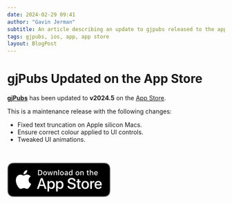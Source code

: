 ```yaml
---
date: 2024-02-29 09:41
author: "Gavin Jerman"
subtitle: An article describing an update to gjpubs released to the app store.
tags: gjpubs, ios, app, app store
layout: BlogPost
---
```


# gjPubs Updated on the App Store

[**gjPubs**](/projects/gjPubs) has been updated to **v2024.5** on the [App Store](https://apps.apple.com/gb/app/gjpubs/id6475642254?platform=iphone).

This is a maintenance release with the following changes:
- Fixed text truncation on Apple silicon Macs.
- Ensure correct colour applied to UI controls.
- Tweaked UI animations.
<br>

[![download](/images/Download_on_the_App_Store_Badge_US-UK_RGB_blk_092917.svg)](https://apps.apple.com/gb/app/gjpubs/id6475642254?platform=iphone)
